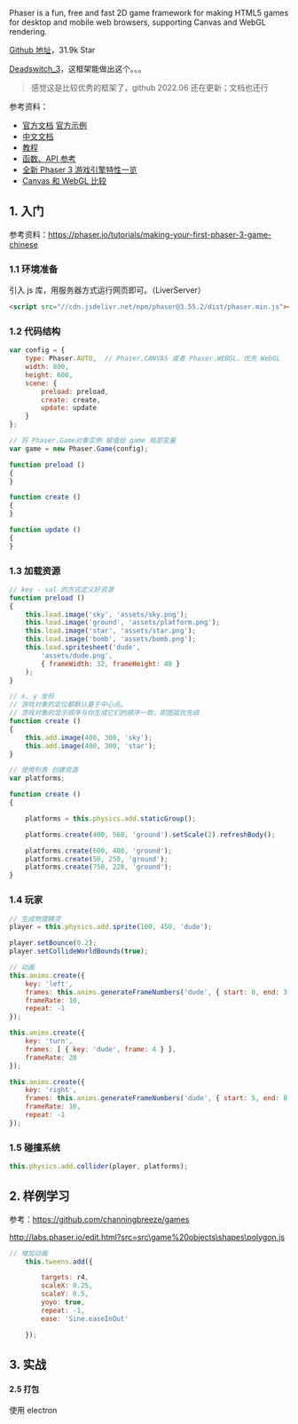 Phaser is a fun, free and fast 2D game framework for making HTML5 games for desktop and mobile web browsers, supporting Canvas and WebGL rendering.


[Github 地址](https://github.com/photonstorm/phaser)，31.9k Star


[Deadswitch_3](https://store.steampowered.com/app/1131080/Deadswitch_3/)，这框架能做出这个。。。


> 感觉这是比较优秀的框架了，github 2022.06 还在更新；文档也还行


参考资料：
- [官方文档](https://newdocs.phaser.io/docs/3.55.2) [官方示例](https://phaser.io/examples)
- [中文文档](https://www.phaser-china.com/doc.html)
- [教程](http://book.phaser-china.com/)
- [函数、API 参考](https://rexrainbow.github.io/phaser3-rex-notes/docs/site/)
- [全新 Phaser 3 游戏引擎特性一览](https://zhuanlan.zhihu.com/p/53184397)
- [Canvas 和 WebGL 比较](https://www.educba.com/webgl-vs-canvas/)


## 1. 入门

参考资料：https://phaser.io/tutorials/making-your-first-phaser-3-game-chinese

### 1.1 环境准备

引入 js 库，用服务器方式运行网页即可。（LiverServer）

```html
<script src="//cdn.jsdelivr.net/npm/phaser@3.55.2/dist/phaser.min.js"></script>
```

### 1.2 代码结构

```js
var config = {
    type: Phaser.AUTO,  // Phaser.CANVAS 或者 Phaser.WEBGL，优先 WebGL
    width: 800,
    height: 600,
    scene: {
        preload: preload,
        create: create,
        update: update
    }
};

// 将 Phaser.Game对象实例 赋值给 game 局部变量
var game = new Phaser.Game(config);

function preload ()
{
}

function create ()
{
}

function update ()
{
}
```

### 1.3 加载资源

```js
// key - val 的方式定义好资源
function preload ()
{
    this.load.image('sky', 'assets/sky.png');
    this.load.image('ground', 'assets/platform.png');
    this.load.image('star', 'assets/star.png');
    this.load.image('bomb', 'assets/bomb.png');
    this.load.spritesheet('dude', 
        'assets/dude.png',
        { frameWidth: 32, frameHeight: 48 }
    );
}

// x, y 坐标
// 游戏对象的定位都默认基于中心点。
// 游戏对象的显示顺序与你生成它们的顺序一致，即图层优先级
function create ()
{
    this.add.image(400, 300, 'sky');
    this.add.image(400, 300, 'star');
}
```



```js
// 使用列表 创建资源
var platforms;

function create ()
{

    platforms = this.physics.add.staticGroup();

    platforms.create(400, 568, 'ground').setScale(2).refreshBody();

    platforms.create(600, 400, 'ground');
    platforms.create(50, 250, 'ground');
    platforms.create(750, 220, 'ground');
}
```

### 1.4 玩家

```js
// 生成物理精灵
player = this.physics.add.sprite(100, 450, 'dude');

player.setBounce(0.2);
player.setCollideWorldBounds(true);

// 动画
this.anims.create({
    key: 'left',
    frames: this.anims.generateFrameNumbers('dude', { start: 0, end: 3 }),
    frameRate: 10,
    repeat: -1
});

this.anims.create({
    key: 'turn',
    frames: [ { key: 'dude', frame: 4 } ],
    frameRate: 20
});

this.anims.create({
    key: 'right',
    frames: this.anims.generateFrameNumbers('dude', { start: 5, end: 8 }),
    frameRate: 10,
    repeat: -1
});
```

### 1.5 碰撞系统

```js
this.physics.add.collider(player, platforms);
```

## 2. 样例学习

参考：https://github.com/channingbreeze/games


http://labs.phaser.io/edit.html?src=src\game%20objects\shapes\polygon.js

```js
// 增加动画
    this.tweens.add({

        targets: r4,
        scaleX: 0.25,
        scaleY: 0.5,
        yoyo: true,
        repeat: -1,
        ease: 'Sine.easeInOut'

    });
```


## 3. 实战

#### 2.5 打包

使用 electron
